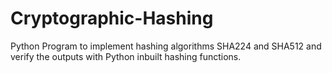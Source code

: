 # Cryptographic-Hashing

Python Program to implement hashing algorithms SHA224 and SHA512 and verify the outputs with Python inbuilt hashing functions.
